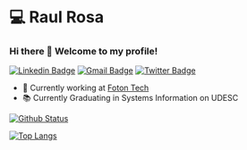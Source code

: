 # :computer: Raul Rosa

### Hi there 👋 Welcome to my profile!

[![Linkedin Badge](https://img.shields.io/badge/-LinkedIn-blue?style=flat-square&logo=Linkedin&logoColor=white&link=https://www.linkedin.com/in/raulvictorrosa/)](https://www.linkedin.com/in/raulvictorrosa/)
[![Gmail Badge](https://img.shields.io/badge/-Gmail-c14438?style=flat-square&logo=Gmail&logoColor=white&link=mailto:raulvictorrosa@gmail.com)](mailto:raulvictorrosa@gmail.com)
[![Twitter Badge](https://img.shields.io/badge/-Twitter-blue?style=flat-square&logo=Twitter&logoColor=white&link=https://twitter.com/rauulrosa)](https://twitter.com/rauulrosa)

- 🔭 Currently working at [Foton Tech](https://fotontech.io/)
- 📚 Currently Graduating in Systems Information on UDESC

[![Github Status](https://github-readme-stats.vercel.app/api?username=raulvictorrosa&show_icons=true&title_color=fff&icon_color=79ff97&text_color=9f9f9f&bg_color=151515)](https://github.com/raulvictorrosa)

[![Top Langs](https://github-readme-stats.vercel.app/api/top-langs/?username=raulvictorrosa&layout=compact&show_icons=true&title_color=fff&icon_color=79ff97&text_color=9f9f9f&bg_color=151515)](https://github.com/raulvictorrosa/github-readme-stats)

<!--
**raulvictorrosa/raulvictorrosa** is a ✨ _special_ ✨ repository because its `README.md` (this file) appears on your GitHub profile.

Here are some ideas to get you started:

- 🔭 I’m currently working on ...
- 🌱 I’m currently learning ...
- 👯 I’m looking to collaborate on ...
- 🤔 I’m looking for help with ...
- 💬 Ask me about ...
- 📫 How to reach me: ...
- 😄 Pronouns: ...
- ⚡ Fun fact: ...
-->

